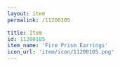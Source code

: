```yaml
---
layout: item
permalink: /11200105

title: Item
id: 11200105
item_name: 'Fire Prism Earrings'
icon_url: 'item/icon/11200105.png'
---
```

